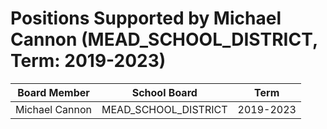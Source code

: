 # Positions Supported by Michael Cannon (MEAD_SCHOOL_DISTRICT, Term: 2019-2023)

| Board Member | School Board | Term |
|--------------|--------------|------|
| Michael Cannon | MEAD_SCHOOL_DISTRICT | 2019-2023 |

